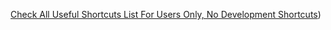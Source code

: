 [Check All Useful Shortcuts List For Users Only, No Development Shortcuts](https://mrgargsir.github.io/Our-Shortcuts-on-Routinhub/)) 
